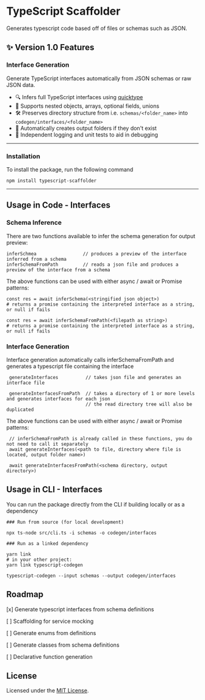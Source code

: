 # TypeScript Scaffolder

Generates typescript code based off of files or schemas such as JSON. 
## ✨ Version 1.0 Features

### Interface Generation
Generate TypeScript interfaces automatically from JSON schemas or raw JSON data.

- 🔍 Infers full TypeScript interfaces using [quicktype](https://github.com/quicktype/quicktype)
- 🧠 Supports nested objects, arrays, optional fields, unions
- 🛠 Preserves directory structure from i.e. `schemas/<folder_name>` into `codegen/interfaces/<folder_name>`
- 📁 Automatically creates output folders if they don't exist
- 🧪 Independent logging and unit tests to aid in debugging
---

### Installation
To install the package, run the following command
```
npm install typescript-scaffolder
```
---

## Usage in Code - Interfaces
### Schema Inference
There are two functions available to infer the schema generation for output preview:
```
inferSchmea                 // produces a preview of the interface inferred from a schema
inferSchemaFromPath         // reads a json file and produces a preview of the interface from a schema
```

The above functions can be used with either async / await or Promise patterns:
```
const res = await inferSchema(<stringified json object>)
# returns a promise containing the interpreted interface as a string, or null if fails

const res = await inferSchemaFromPath(<filepath as string>)
# returns a promise containing the interpreted interface as a string, or null if fails
```

### Interface Generation
Interface generation automatically calls inferSchemaFromPath and generates a typescript file containing the interface
```
 generateInterfaces          // takes json file and generates an interface file
 
 generateInterfacesFromPath  // takes a directory of 1 or more levels and generates interfaces for each json
                             // the read directory tree will also be duplicated
```
The above functions can be used with either async / await or Promise patterns:
```
 // inferSchemaFromPath is already called in these functions, you do not need to call it separately
 await generateInterfaces(<path to file, directory where file is located, output folder name>)

 await generateInterfacesFromPath(<schema directory, output directory>)
```

## Usage in CLI - Interfaces
You can run the package directly from the CLI if building locally or as a dependency
```
### Run from source (for local development)

npx ts-node src/cli.ts -i schemas -o codegen/interfaces

### Run as a linked dependency

yarn link
# in your other project:
yarn link typescript-codegen

typescript-codegen --input schemas --output codegen/interfaces
```

## Roadmap
[x] Generate typescript interfaces from schema definitions

[ ] Scaffolding for service mocking

[ ] Generate enums from definitions

[ ] Generate classes from schema definitions

[ ] Declarative function generation

## License
Licensed under the [MIT License](LICENSE).

